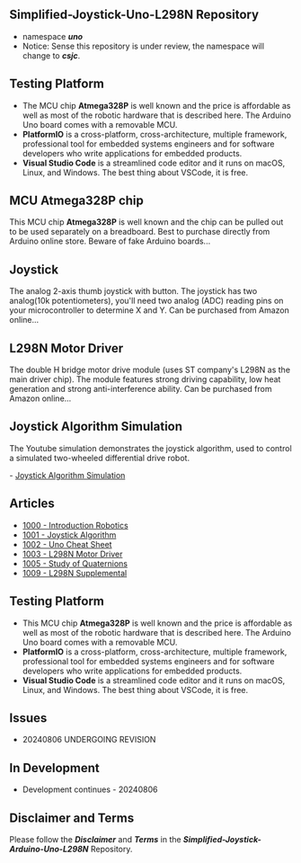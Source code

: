 ## Simplified-Joystick-Uno-L298N Repository
- namespace ***uno***
- Notice: Sense this repository is under review, the namespace will change to ***csjc***.
## Testing Platform
- The MCU chip **Atmega328P** is well known and the price is affordable as well as most of the robotic hardware that is described here. The Arduino Uno board comes with a removable MCU.
- **PlatformIO** is a cross-platform, cross-architecture, multiple framework, professional tool for embedded systems engineers and for software developers who write applications for embedded products. 
- **Visual Studio Code** is a streamlined code editor and it runs on macOS, Linux, and Windows. The best thing about VSCode, it is free.

## MCU Atmega328P chip 
This MCU chip **Atmega328P** is well known and the chip can be pulled out to be used separately on a breadboard. Best to purchase directly from Arduino online store. Beware of fake Arduino boards...

## Joystick 
The analog 2-axis thumb joystick with button. The joystick has two analog(10k potentiometers), you'll need two analog (ADC) reading pins on your microcontroller to determine X and Y. Can be purchased from Amazon online...

## L298N Motor Driver
The double H bridge motor drive module (uses ST company's L298N as the main driver chip). The module features strong driving capability, low heat generation and strong anti-interference ability. Can be purchased from Amazon online...

## Joystick Algorithm Simulation
The Youtube simulation demonstrates the joystick algorithm, used to control a simulated two-wheeled differential drive robot. 

<p align="left";>
- <a href="https://www.youtube.com/watch?v=maIHbdbDBwo&t=2s" target="_blank">Joystick Algorithm Simulation</a>
</p>

## Articles
- [1000 - Introduction Robotics](https://drive.google.com/file/d/1Dmt-Lnc2KMzl4EjL4ihP7fVtk7ZHAiGV)
- [1001 - Joystick Algorithm](https://drive.google.com/file/d/1LDAdAhGVo9aw0Ri38oj3zWppfJkAZNR3)
- [1002 - Uno Cheat Sheet](https://drive.google.com/file/d/1ol310KDfcoGWQ2CjMeH3aOgvzGBN7_cK)
- [1003 - L298N Motor Driver](https://drive.google.com/file/d/1YaN5VEbMAGPCDcwN3kG0DyclgSefXyRf)
- [1005 - Study of Quaternions](https://drive.google.com/file/d/1xQS_DkKx-wXtF7fm8C6GPfF8NV9Qoxnr)
- [1009 - L298N Supplemental](https://drive.google.com/file/d/1j1SUviVEkjZ4uBvj6zoOgvXrrAmbtQUz)
## Testing Platform
- This MCU chip **Atmega328P** is well known and the price is affordable as well as most of the robotic hardware that is described here. The Arduino Uno board comes with a removable MCU.
- **PlatformIO** is a cross-platform, cross-architecture, multiple framework, professional tool for embedded systems engineers and for software developers who write applications for embedded products. 
- **Visual Studio Code** is a streamlined code editor and it runs on macOS, Linux, and Windows. The best thing about VSCode, it is free.

## Issues
- 20240806 UNDERGOING REVISION 

## In Development
- Development continues - 20240806

## Disclaimer and Terms
Please follow the ***Disclaimer*** and ***Terms*** in the ***Simplified-Joystick-Arduino-Uno-L298N*** Repository.
   
